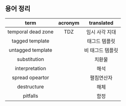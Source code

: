 ## 용어 정리

term | acronym | translated
:---: | :---: | :---:
temporal dead zone  | TDZ   | 임시 사각 지대
tagged template     |       | 태그드 템플릿
untagged template   |       | 비 태그드 템플릿
substitution        |       | 치환물
interpretation      |       | 해석
spread opeartor     |       | 펼침연산자
destructure         |       | 해체
pitfalls            |       | 함정
